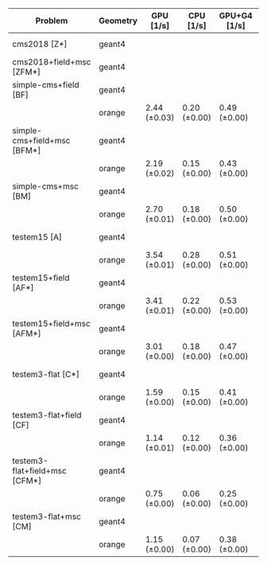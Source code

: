 | Problem                       | Geometry |    GPU [1/s] |    CPU [1/s] | GPU+G4 [1/s] | CPU+G4 [1/s] |     G4 [1/s] |
| ----------------------------- | -------- | ------------ | ------------ | ------------ | ------------ | ------------ |
| cms2018 [Z*]                  | geant4   |              |              |              |              | 0.08 (±0.00) |
| cms2018+field+msc [ZFM*]      | geant4   |              |              |              |              | 0.04 (±0.00) |
| simple-cms+field [BF]         | geant4   |              |              |              |              | 0.13 (±0.00) |
|                               | orange   | 2.44 (±0.03) | 0.20 (±0.00) | 0.49 (±0.00) | 0.15 (±0.00) |              |
| simple-cms+field+msc [BFM*]   | geant4   |              |              |              |              | 0.10 (±0.00) |
|                               | orange   | 2.19 (±0.02) | 0.15 (±0.00) | 0.43 (±0.00) | 0.13 (±0.00) |              |
| simple-cms+msc [BM]           | geant4   |              |              |              |              | 0.13 (±0.00) |
|                               | orange   | 2.70 (±0.01) | 0.18 (±0.00) | 0.50 (±0.00) | 0.14 (±0.00) |              |
| testem15 [A]                  | geant4   |              |              |              |              | 0.19 (±0.00) |
|                               | orange   | 3.54 (±0.01) | 0.28 (±0.00) | 0.51 (±0.00) | 0.19 (±0.00) |              |
| testem15+field [AF*]          | geant4   |              |              |              |              | 0.14 (±0.00) |
|                               | orange   | 3.41 (±0.01) | 0.22 (±0.00) | 0.53 (±0.00) | 0.17 (±0.00) |              |
| testem15+field+msc [AFM*]     | geant4   |              |              |              |              | 0.12 (±0.00) |
|                               | orange   | 3.01 (±0.00) | 0.18 (±0.00) | 0.47 (±0.00) | 0.15 (±0.00) |              |
| testem3-flat [C*]             | geant4   |              |              |              |              | 0.09 (±0.00) |
|                               | orange   | 1.59 (±0.00) | 0.15 (±0.00) | 0.41 (±0.00) | 0.10 (±0.00) |              |
| testem3-flat+field [CF]       | geant4   |              |              |              |              | 0.07 (±0.00) |
|                               | orange   | 1.14 (±0.01) | 0.12 (±0.00) | 0.36 (±0.00) | 0.09 (±0.00) |              |
| testem3-flat+field+msc [CFM*] | geant4   |              |              |              |              | 0.05 (±0.00) |
|                               | orange   | 0.75 (±0.00) | 0.06 (±0.00) | 0.25 (±0.00) | 0.06 (±0.00) |              |
| testem3-flat+msc [CM]         | geant4   |              |              |              |              | 0.06 (±0.00) |
|                               | orange   | 1.15 (±0.00) | 0.07 (±0.00) | 0.38 (±0.00) | 0.06 (±0.00) |              |
